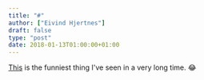 ```yaml
---
title: "#"
author: ["Eivind Hjertnes"]
draft: false
type: "post"
date: 2018-01-13T01:00:00+01:00
---
```


[This](<https://www.youtube.com/channel/UCLal92cwX3CEBTq2T5E-zjg>) is the
funniest thing I've seen in a very long time. 😂
